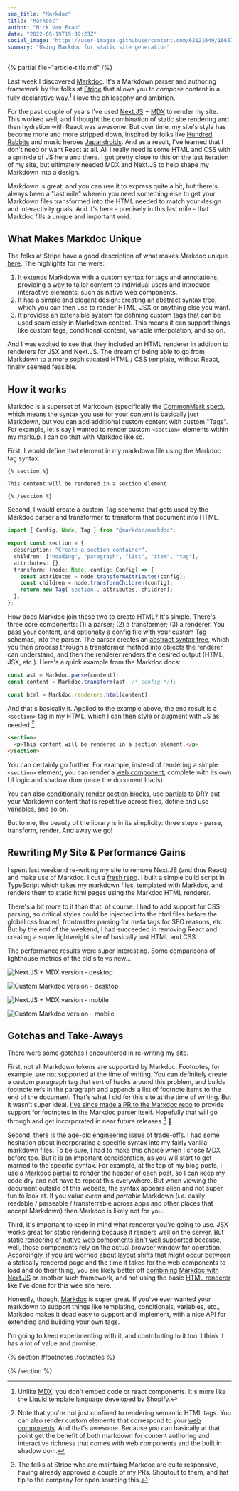 ```yaml
---
seo_title: "Markdoc"
title: "Markdoc"
author: "Nick Van Exan"
date: "2022-05-19T19:39:23Z"
social_image: "https://user-images.githubusercontent.com/62121649/166573698-b4bc876e-bca5-4476-be7e-f1ca6c1a17d7.png"
summary: "Using Markdoc for static site generation"
---
```


{% partial file="article-title.md" /%}

Last week I discovered [Markdoc](https://markdoc.io/). It's a Markdown parser and authoring framework by the folks at [Stripe](https://stripe.com) that allows you to _compose_ content in a fully declarative way.[^1] I love the philosophy and ambition. 

For the past couple of years I've used [Next.JS](https://nextjs.org/) + [MDX](https://mdxjs.com/) to render my site. This worked well, and I thought the combination of static site rendering and then hydration with React was awesome. But over time, my site's style has become more and more stripped down, inspired by folks like [Hundred Rabbits](https://100r.co) and music heroes [Japandroids](https://japandroids.com/). And as a result, I've learned that I don't need or want React at all. All I really need is some HTML and CSS with a sprinkle of JS here and there. I got pretty close to this on the last iteration of my site, but ultimately needed MDX and Next.JS to help shape my Markdown into a design. 

Markdown is great, and you can use it to express quite a bit, but there's always been a "last mile" wherein you need something else to get your Markdown files transformed into the HTML needed to match your design and interactivity goals. And it's here - precisely in this last mile - that Markdoc fills a unique and important void.

## What Makes Markdoc Unique

The folks at Stripe have a good description of what makes Markdoc unique [here](https://markdoc.io/docs/overview). The highlights for me were:

1. It extends Markdown with a custom syntax for tags and annotations, providing a way to tailor content to individual users and introduce interactive elements, such as native web components.
2. It has a simple and elegant design: creating an abstract syntax tree, which you can then use to render HTML, JSX or anything else you want.
3. It provides an extensible system for defining custom tags that can be used seamlessly in Markdown content. This means it can support things like custom tags, conditional content, variable interpolation, and so on.

And I was excited to see that they included an HTML renderer in addition to renderers for JSX and Next.JS. The dream of being able to go from Markdown to a more sophisticated HTML / CSS template, without React, finally seemed feasible.

## How it works

Markdoc is a superset of Markdown (specifically the [CommonMark spec](https://spec.commonmark.org/)), which means the syntax you use for your content is basically just Markdown, but you can add additional custom content with custom "Tags". For example, let's say I wanted to render custom `<section>` elements within my markup. I can do that with Markdoc like so.

First, I would define that element in my markdown file using the Markdoc tag syntax.

```markdoc
{% section %}

This content will be rendered in a section element

{% /section %}
```

Second, I would create a custom Tag scehema that gets used by the Markdoc parser and transformer to transform that document into HTML.

```typescript
import { Config, Node, Tag } from "@markdoc/markdoc";

export const section = {
  description: "Create a section container",
  children: ["heading", "paragraph", "list", "item", "tag"],
  attributes: {},
  transform: (node: Node, config: Config) => {
    const attributes = node.transformAttributes(config);
    const children = node.transformChildren(config);
    return new Tag(`section`, attributes, children);
  },
};
```

How does Markdoc join these two to create HTML? It's simple. There's three core components: (1) a parser; (2) a transformer; (3) a renderer. You pass your content, and optionally a config file with your custom Tag schemas, into the parser. The parser creates an [abstract syntax tree](https://en.wikipedia.org/wiki/Abstract_syntax_tree), which you then process through a transformer method into objects the renderer can understand, and then the renderer renders the desired output (HTML, JSX, etc.). Here's a quick example from the Markdoc docs:

```javascript
const ast = Markdoc.parse(content);
const content = Markdoc.transform(ast, /* config */);

const html = Markdoc.renderers.html(content);
```

And that's basically it. Applied to the example above, the end result is a `<section>` tag in my HTML, which I can then style or augment with JS as needed.[^2]

```html
<section>
  <p>This content will be rendered in a section element.</p>
</section>
```

You can certainly go further. For example, instead of rendering a simple `<section>` element, you can render a [web component](https://developer.mozilla.org/en-US/docs/Web/Web_Components), complete with its own UI logic and shadow dom (once the document loads).

You can also [conditionally render section blocks](https://markdoc.io/docs/tags#built-in-tags), use [partials](https://markdoc.io/docs/partials) to DRY out your Markdown content that is repetitive across files, define and use [variables](https://markdoc.io/docs/variables), and [so on](https://markdoc.io/docs/getting-started). 

But to me, the beauty of the library is in its simplicity: three steps - parse, transform, render. And away we go!

## Rewriting My Site & Performance Gains

I spent last weekend re-writing my site to remove Next.JS (and thus React) and make use of Markdoc. I cut a [fresh repo](https://github.com/nvanexan/nve2022). I built a simple build script in TypeScript which takes my markdown files, templated with Markdoc, and renders them to static html pages using the Markdoc HTML renderer. 

There's a bit more to it than that, of course. I had to add support for CSS parsing, so critical styles could be injected into the html files before the global.css loaded, frontmatter parsing for meta tags for SEO reasons, etc. But by the end of the weekend, I had succeeded in removing React and creating a super lightweight site of basically just HTML and CSS.

The performance results were super interesting. Some comparisons of lighthouse metrics of the old site vs new...

![Next.JS + MDX version - desktop](/public/images/old-site-desktop.webp "Next.JS + MDX version - desktop")

![Custom Markdoc version - desktop](/public/images/new-site-desktop.webp "Custom Markdoc version - desktop")

![Next.JS + MDX version - mobile](/public/images/old-site-mobile.webp "Next.JS + MDX version - mobile")

![Custom Markdoc version - mobile](/public/images/new-site-mobile.webp "Custom Markdoc version - mobile")

## Gotchas and Take-Aways

There were some gotchas I encountered in re-writing my site.

First, not all Markdown tokens are supported by Markdoc. Footnotes, for example, are not supported at the time of writing. You can definitely create a custom paragraph tag that sort of hacks around this problem, and builds footnote refs in the paragraph and appends a list of footnote items to the end of the document. That's what I did for this site at the time of writing. But it wasn't super ideal. [I've since made a PR to the Markdoc repo](https://github.com/markdoc/markdoc/pull/40) to provide support for footnotes in the Markdoc parser itself. Hopefully that will go through and get incorporated in near future releases.[^3] 🤞

Second, there is the age-old engineering issue of trade-offs. I had some hesitation about incorporating a specific syntax into my fairly vanilla markdown files. To be sure, I had to make this choice when I chose MDX before too. But it is an important consideration, as you will start to get married to the specific syntax. For example, at the top of my blog posts, I use a [Markdoc partial](https://markdoc.io/docs/partials) to render the header of each post, so I can keep my code dry and not have to repeat this everywhere. But when viewing the document outside of this website, the syntax appears alien and not super fun to look at. If you value _clean_ and _portable_ Markdown (_i.e._ easily readable / parseable / transferrable across apps and other places that accept Markdown) then Markdoc is likely not for you.

Third, it's important to keep in mind what renderer you're going to use. JSX works great for static rendering because it renders well on the server. But [static rendering of native web components isn't well supported](https://lamplightdev.com/blog/2019/07/20/how-to-server-side-render-web-components/) because, well, those components rely on the actual browser window for operation. Accordingly, if you are worried about layout shifts that might occur between a statically rendered page and the time it takes for the web components to load and do their thing, you are likely better off [combining Markdoc with Next.JS](https://markdoc.io/docs/nextjs) or another such framework, and not using the basic [HTML renderer](https://markdoc.io/docs/examples/html) like I've done for this wee site here.

Honestly, though, [Markdoc](https://markdoc.io) is super great. If you've ever wanted your markdown to support things like templating, conditionals, variables, etc., Markdoc makes it dead easy to support and implement, with a nice API for extending and building your own tags.

I'm going to keep experimenting with it, and contributing to it too. I think it has a lot of value and promise.

{% section #footnotes .footnotes %}

[^1]: Unlike [MDX](https://mdxjs.com/), you don't embed code or react components. It's more like the [Liquid template language](https://shopify.github.io/liquid/) developed by Shopify.

[^2]: Note that you're not just confined to rendering semantic HTML tags. You can also render custom elements that correspond to your [web components](https://developer.mozilla.org/en-US/docs/Web/Web_Components). And that's awesome. Because you can basically at that point get the benefit of both markdown for content authoring and interactive richness that comes with web components and the built in shadow dom.

[^3]: The folks at Stripe who are maintaing Markdoc are quite responsive, having already approved a couple of my PRs. Shoutout to them, and hat tip to the company for open sourcing this.

{% /section %}
